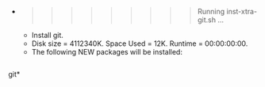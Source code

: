 * >>>>>>>>> Running inst-xtra-git.sh ...
  * Install git.
  * Disk size = 4112340K. Space Used = 12K. Runtime = 00:00:00:00.
  * The following NEW packages will be installed:
  ```bash
git*
  ```
